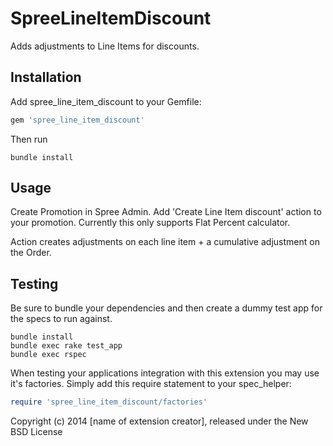 SpreeLineItemDiscount
=====================

Adds adjustments to Line Items for discounts.

Installation
------------

Add spree_line_item_discount to your Gemfile:

```ruby
gem 'spree_line_item_discount'
```

Then run
```shell
bundle install
```

Usage
-----

Create Promotion in Spree Admin. Add 'Create Line Item discount' action to your promotion.
Currently this only supports Flat Percent calculator.

Action creates adjustments on each line item + a cumulative adjustment on the Order.

Testing
-------

Be sure to bundle your dependencies and then create a dummy test app for the specs to run against.

```shell
bundle install
bundle exec rake test_app
bundle exec rspec
```

When testing your applications integration with this extension you may use it's factories.
Simply add this require statement to your spec_helper:

```ruby
require 'spree_line_item_discount/factories'
```

Copyright (c) 2014 [name of extension creator], released under the New BSD License
